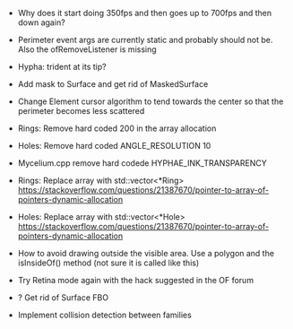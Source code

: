 - Why does it start doing 350fps and then goes up to 700fps and then down again?
- Perimeter event args are currently static and probably should not be. Also the ofRemoveListener is missing
- Hypha: trident at its tip?
- Add mask to Surface and get rid of MaskedSurface


- Change Element cursor algorithm to tend towards the center so that the perimeter becomes less scattered

- Rings: Remove hard coded 200 in the array allocation
- Holes: Remove hard coded ANGLE_RESOLUTION 10
- Mycelium.cpp remove hard codede HYPHAE_INK_TRANSPARENCY
- Rings: Replace array with std::vector<*Ring> https://stackoverflow.com/questions/21387670/pointer-to-array-of-pointers-dynamic-allocation
- Holes: Replace array with std::vector<*Hole> https://stackoverflow.com/questions/21387670/pointer-to-array-of-pointers-dynamic-allocation

- How to avoid drawing outside the visible area. Use a polygon and the isInsideOf() method (not sure it is called like this)
- Try Retina mode again with the hack suggested in the OF forum

- ? Get rid of Surface FBO
- Implement collision detection between families
